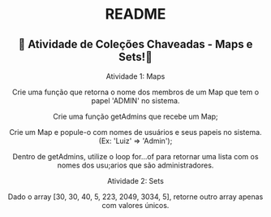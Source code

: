<h1 align="center">README</h1>
<h2 align="center">🤍 Atividade de Coleções Chaveadas - Maps e Sets!🤍</h2>

<p align="center">
 Atividade 1: Maps
  </p>
<p align="center">Crie uma função que retorna o nome dos membros de um Map que tem o papel 'ADMIN' no sistema. </p>
 
<p align="center">Crie uma função getAdmins que recebe um Map; </p>
 
<p align="center">Crie um Map e popule-o com nomes de usuários e seus papeis no sistema. (Ex: 'Luiz' => 'Admin'); </p>
 
<p align="center">Dentro de getAdmins, utilize o loop for...of para retornar uma lista com os nomes dos usu;arios que são administradores. </p>



<p align="center">
  Atividade 2: Sets
  </p>
<p align="center">Dado o array [30, 30, 40, 5, 223, 2049, 3034, 5], retorne outro array apenas com valores únicos. </p>

